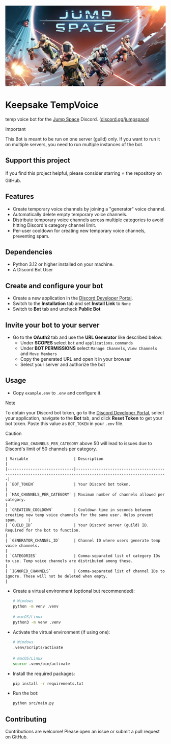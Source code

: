 <!-- markdownlint-disable MD041 -->
![Jump Space](./images/jump_space.jpeg)

# Keepsake TempVoice

temp voice bot for the [Jump Space](https://store.steampowered.com/app/1757300) Discord. ([discord.gg/jumpspace](https://discord.gg/jumpspace))

> [!IMPORTANT]
> This Bot is meant to be run on one server (guild) only. If you want to run it on multiple servers, you need to run multiple instances of the bot.

## Support this project

If you find this project helpful, please consider starring ⭐ the repository on GitHub.

## Features

- Create temporary voice channels by joining a "generator" voice channel.
- Automatically delete empty temporary voice channels.
- Distribute temporary voice channels across multiple categories to avoid hitting Discord's category channel limit.
- Per-user cooldown for creating new temporary voice channels, preventing spam.

## Dependencies

- Python 3.12 or higher installed on your machine.
- A Discord Bot User

## Create and configure your bot

- Create a new application in the [Discord Developer Portal](https://discord.com/developers/applications).
- Switch to the **Installation** tab and set **Install Link** to `None`
- Switch to **Bot** tab and uncheck **Public Bot**

## Invite your bot to your server

- Go to the **OAuth2** tab and use the **URL Generator** like described below:
  - Under **SCOPES** select `bot` and `applications.commands`
  - Under **BOT PERMISSIONS** select `Manage Channels`, `View Channels` and `Move Members`
  - Copy the generated URL and open it in your browser
  - Select your server and authorize the bot

## Usage

- Copy `example.env` to `.env` and configure it.

> [!NOTE]
> To obtain your Discord bot token, go to the [Discord Developer Portal](https://discord.com/developers/applications), select your application, navigate to the **Bot** tab, and click **Reset Token** to get your bot token. Paste this value as `BOT_TOKEN` in your `.env` file.

> [!CAUTION]
> Setting `MAX_CHANNELS_PER_CATEGORY` above 50 will lead to issues due to Discord's limit of 50 channels per category.

    | Variable                    | Description                                                                                                  |
    |-----------------------------|--------------------------------------------------------------------------------------------------------------|
    | `BOT_TOKEN`                 | Your Discord bot token.                                                                                      |
    | `MAX_CHANNELS_PER_CATEGORY` | Maximum number of channels allowed per category.                                                             |
    | `CREATION_COOLDOWN`         | Cooldown time in seconds between creating new temp voice channels for the same user. Helps prevent spam.     |
    | `GUILD_ID`                  | Your Discord server (guild) ID. Required for the bot to function.                                            |
    | `GENERATOR_CHANNEL_ID`      | Channel ID where users generate temp voice channels.                                                         |
    | `CATEGORIES`                | Comma-separated list of category IDs to use. Temp voice channels are distributed among these.                |
    | `IGNORED_CHANNELS`          | Comma-separated list of channel IDs to ignore. These will not be deleted when empty.                         |

- Create a virtual environment (optional but recommended):

    ```bash
    # Windows
    python -m venv .venv

    # macOS/Linux
    python3 -m venv .venv
    ```

- Activate the virtual environment (if using one):

    ```bash
    # Windows
    .venv/Scripts/activate
    
    # macOS/Linux
    source .venv/bin/activate
    ```

- Install the required packages:

    ```bash
    pip install -r requirements.txt
    ```

- Run the bot:

    ```bash
    python src/main.py
    ```

## Contributing

Contributions are welcome! Please open an issue or submit a pull request on GitHub.
